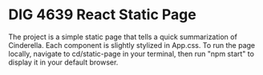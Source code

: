 # DIG 4639 React Static Page

The project is a simple static page that tells a quick summarization of Cinderella. Each component is slightly stylized in App.css. To run the page locally, navigate to cd/static-page in your terminal, then run "npm start" to display it in your default browser.
